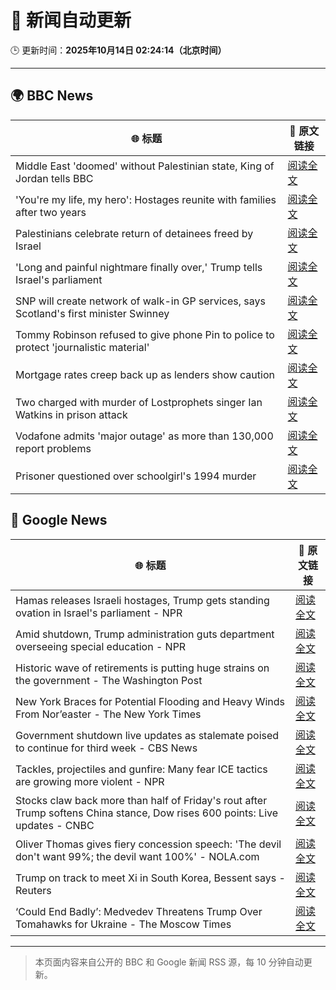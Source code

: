 # 🧠 新闻自动更新

🕒 更新时间：**2025年10月14日 02:24:14（北京时间）**

---

## 🌍 BBC News

| 🌐 标题 | 🔗 原文链接 |
|--------|-------------|
| Middle East 'doomed' without Palestinian state, King of Jordan tells BBC | [阅读全文](https://www.bbc.com/news/articles/c3w965y65zzo?at_medium=RSS&at_campaign=rss) |
| 'You're my life, my hero': Hostages reunite with families after two years | [阅读全文](https://www.bbc.com/news/articles/cyv8p8m4qg6o?at_medium=RSS&at_campaign=rss) |
| Palestinians celebrate return of detainees freed by Israel | [阅读全文](https://www.bbc.com/news/articles/cr430epq45go?at_medium=RSS&at_campaign=rss) |
| 'Long and painful nightmare finally over,' Trump tells Israel's parliament | [阅读全文](https://www.bbc.com/news/articles/c709jxxrrvlo?at_medium=RSS&at_campaign=rss) |
| SNP will create network of walk-in GP services, says Scotland's first minister Swinney | [阅读全文](https://www.bbc.com/news/articles/ceq052d1ypeo?at_medium=RSS&at_campaign=rss) |
| Tommy Robinson refused to give phone Pin to police to protect 'journalistic material' | [阅读全文](https://www.bbc.com/news/articles/c2lp1k7pnpno?at_medium=RSS&at_campaign=rss) |
| Mortgage rates creep back up as lenders show caution | [阅读全文](https://www.bbc.com/news/articles/cdx4l557n1lo?at_medium=RSS&at_campaign=rss) |
| Two charged with murder of Lostprophets singer Ian Watkins in prison attack | [阅读全文](https://www.bbc.com/news/articles/c3drdy5ry2do?at_medium=RSS&at_campaign=rss) |
| Vodafone admits 'major outage' as more than 130,000 report problems | [阅读全文](https://www.bbc.com/news/articles/c5yldldx659o?at_medium=RSS&at_campaign=rss) |
| Prisoner questioned over schoolgirl's 1994 murder | [阅读全文](https://www.bbc.com/news/articles/cvg4rn3vdx6o?at_medium=RSS&at_campaign=rss) |

## 📰 Google News

| 🌐 标题 | 🔗 原文链接 |
|--------|-------------|
| Hamas releases Israeli hostages, Trump gets standing ovation in Israel's parliament - NPR | [阅读全文](https://news.google.com/rss/articles/CBMif0FVX3lxTFBsWm82Y2o2NlBpZkJPLTU2X2F5eGZTblNZLWhzTkQ5QUdaSVpraUNsTXFRb1VEX0VOUzdTTzNSRkZkNEhiUXhUWkZnZnF4dkF2WXg4eDFxYmZhUDh1dGJUemRpMlQ5Tk5pZHVtRXVxVVFQVGhMQ0lhYzNpU1FBZWM?oc=5) |
| Amid shutdown, Trump administration guts department overseeing special education - NPR | [阅读全文](https://news.google.com/rss/articles/CBMirAFBVV95cUxOQ3RMalFLWV9LdDBVbHNYbldoSk42X1F1ajhwc0pDcUE2amVXRVVDcTR0c3NUbm5oanhRNEVXbjA1eWVFdEYyY3dJVks3b2pJUkRaWDR5ekVzcFJLUThvNk5oN2gtOWg2Nmo5QnFKX3VmYWxfQ244bW5kRWVJbTh2NmVJZ3R3dGZGUW5zVS1xemlibW9WYks2ODVLQkhxclhFUWk2RHFMd3VtRUVW?oc=5) |
| Historic wave of retirements is putting huge strains on the government - The Washington Post | [阅读全文](https://news.google.com/rss/articles/CBMinAFBVV95cUxORXRnVktXTkJHSjREWmhuTEtFMXdnN2xlUTl0Rm5VRF9UOWJHZjUxSUtuUWotdXNDVnRpNDk1anhPbDItdW54ZXUwMU5kdzRRWEFRZzZFUXZsN255RF8xakNsQTRneFNMejZBcnRuenBMSVgtSTVWSVdKdC1od1Eyam4tNDNWcnVHZ3FrcFNyTDhLandmckJwS2NVU20?oc=5) |
| New York Braces for Potential Flooding and Heavy Winds From Nor’easter - The New York Times | [阅读全文](https://news.google.com/rss/articles/CBMihwFBVV95cUxQM1VGOExNRjR3UGYyMnQzQjdYTkhBM0lsMDY1V0o2VEY4cl96Rmcwc2Q2OFV2OXp5WHhiNVp2dXB5NjdEUl9vZHRNNU82bF9oVGVCbVdMN0d5TkdUR2lUNzhoTEQwYW0tWUk2bGFGa0lkQ2t5WWg2ZkV1MHhHdkNZak1KODlEcTA?oc=5) |
| Government shutdown live updates as stalemate poised to continue for third week - CBS News | [阅读全文](https://news.google.com/rss/articles/CBMikgFBVV95cUxObExKVl9JSjZrR0FsUGJCTWE4enB2VmJHSHpUZDR5U1lfbFVIeXpQNkczT1hheENQLUdPUmVCV1hKdDNjRWhRcFBlYy1fNm83TkdkaUdpejFQSktQLXl2SUtvUUJQa3NqY1FrY3A5UERCVnNLTW52ZkdDQ05fVi1yakJveHV3TGdYNE95OEotaWIzZw?oc=5) |
| Tackles, projectiles and gunfire: Many fear ICE tactics are growing more violent - NPR | [阅读全文](https://news.google.com/rss/articles/CBMijgFBVV95cUxObnZoWU5hUTBERmdPODkzOEZEVFR2MS05V3RxUEJxd2ZMR2VtbUJCQzJrRWVBQkN5SFV6NXpIcDFleGdTUjQzMjUwLW5yOGcydl9aYnFnTzNlZ0dQRThSSHI4UHI2ak03VEdtOXU3dm9IUDFxSGVTSUxXYVc0dktfUy1XbFMzTGZxVjRuZnZB?oc=5) |
| Stocks claw back more than half of Friday's rout after Trump softens China stance, Dow rises 600 points: Live updates - CNBC | [阅读全文](https://news.google.com/rss/articles/CBMid0FVX3lxTE1oT1M1bU5tYXhVYTNnNW9jYllzdFZ3eXFDb0lfMGUteUFiZmtJa2NzZG15ZTlMa2hyWTVMYktVX1p3X3VHWUhmRjhiVjk0UEVKcXFVME52Y1VoYllIM0dabnRxdFFhc080b2EwRU5HQVEwTkt2bTQ00gF8QVVfeXFMUG1Ka2h2MkNpVUwtck9nYk1CYTQ4Z2U3ZEpQRjYyYmdKa1NxSDRFaG1ZM2h1WFRlMExGQmYyWUpMZkRPMTk3a09xRU8zMURHVkNZVXB4Q1dseC1GUHA0NDFYYkJXak9rR1Fxd2ZwbkhWWDR2MmJQZ19oM21haA?oc=5) |
| Oliver Thomas gives fiery concession speech: 'The devil don't want 99%; the devil want 100%' - NOLA.com | [阅读全文](https://news.google.com/rss/articles/CBMirwFBVV95cUxNX3NGRmNnR1c0Z1JpdlRVelduNERveGNpUTctWVJYMlhMdWtDM2hvdXZQQy1UQkhOb212NzJqbFhGZ0lKbGRWTzcxYWFmMkdBRkltaTFwVTZIUXBrUzgwaXJGODNCUFJ1bHQ2ZTQtdkpTeHBpS0tFT3Jtemt5VldISFRHWS1FTk12NlE5SUN5Q0MwQVYxb1ZxY3g0YjlBelFwWVJNNTZqRTVPcmZFczI0?oc=5) |
| Trump on track to meet Xi in South Korea, Bessent says - Reuters | [阅读全文](https://news.google.com/rss/articles/CBMilwFBVV95cUxQb1BJWEl0WExxdXlHZVFpa0lmVWhpLXFZeVZ4NWpNUzVyR0lCdTRPT1hfdEgteDBpazZUOXRMTDVEOWYyTFI3V09KSWNxQVBJaHVud2RxOVNVRV9tdzEzZzg4ZlJIYXlaeFJaZVZ3YmtNY2xqalBMdG5yRkxWSk9ySXRiZFk5blYwdVV4cmxseTUyVUN1c1BN?oc=5) |
| ‘Could End Badly’: Medvedev Threatens Trump Over Tomahawks for Ukraine - The Moscow Times | [阅读全文](https://news.google.com/rss/articles/CBMitwFBVV95cUxOYzZ2dXNsVXhUcUwwVGxBd1dsLTBWdHI1MVZlZmE2aXlHbDZ2cFU4dlJSNzN4Qk9lRWhoTnZ4QmNTVE9teGlVNmhkX0g0dVFJa0pvenRWamUxbHp1aE9IYlNDQUlLOFdZZ0N6QlhLdjA1V3BxelVoWUlZVUs2OU9uaGljSDhtVlBOV3Y4LVFmV3lRZjBlbjNWTTRmdWFvZ3p1ZDR2VVFfb1VuZzZwem5hMG0tcFZKMms?oc=5) |

---
> 本页面内容来自公开的 BBC 和 Google 新闻 RSS 源，每 10 分钟自动更新。